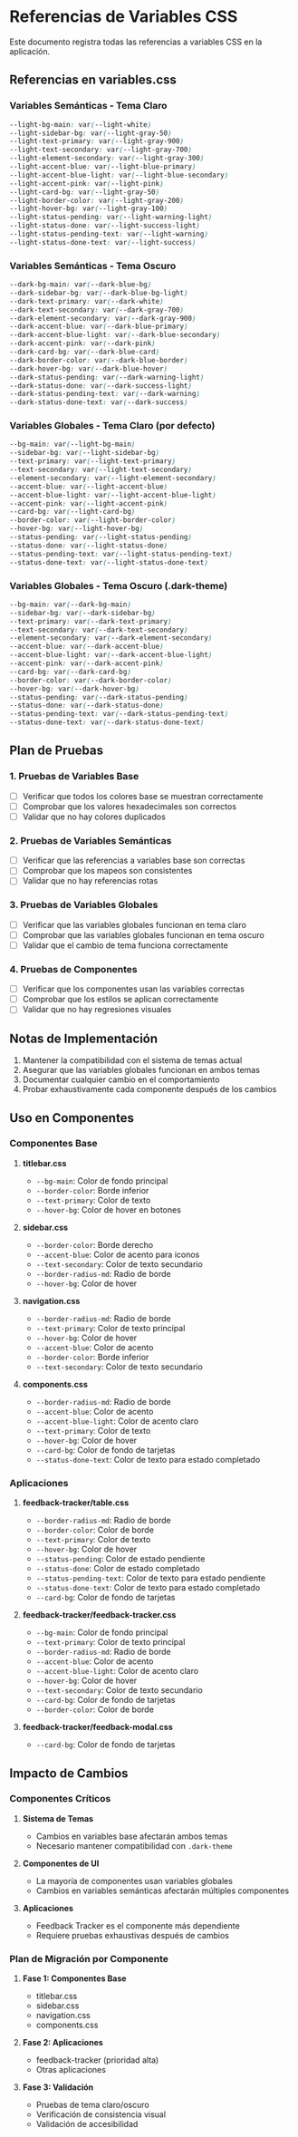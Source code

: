 # Referencias de Variables CSS

Este documento registra todas las referencias a variables CSS en la aplicación.

## Referencias en variables.css

### Variables Semánticas - Tema Claro

```css
--light-bg-main: var(--light-white)
--light-sidebar-bg: var(--light-gray-50)
--light-text-primary: var(--light-gray-900)
--light-text-secondary: var(--light-gray-700)
--light-element-secondary: var(--light-gray-300)
--light-accent-blue: var(--light-blue-primary)
--light-accent-blue-light: var(--light-blue-secondary)
--light-accent-pink: var(--light-pink)
--light-card-bg: var(--light-gray-50)
--light-border-color: var(--light-gray-200)
--light-hover-bg: var(--light-gray-100)
--light-status-pending: var(--light-warning-light)
--light-status-done: var(--light-success-light)
--light-status-pending-text: var(--light-warning)
--light-status-done-text: var(--light-success)
```

### Variables Semánticas - Tema Oscuro

```css
--dark-bg-main: var(--dark-blue-bg)
--dark-sidebar-bg: var(--dark-blue-bg-light)
--dark-text-primary: var(--dark-white)
--dark-text-secondary: var(--dark-gray-700)
--dark-element-secondary: var(--dark-gray-900)
--dark-accent-blue: var(--dark-blue-primary)
--dark-accent-blue-light: var(--dark-blue-secondary)
--dark-accent-pink: var(--dark-pink)
--dark-card-bg: var(--dark-blue-card)
--dark-border-color: var(--dark-blue-border)
--dark-hover-bg: var(--dark-blue-hover)
--dark-status-pending: var(--dark-warning-light)
--dark-status-done: var(--dark-success-light)
--dark-status-pending-text: var(--dark-warning)
--dark-status-done-text: var(--dark-success)
```

### Variables Globales - Tema Claro (por defecto)

```css
--bg-main: var(--light-bg-main)
--sidebar-bg: var(--light-sidebar-bg)
--text-primary: var(--light-text-primary)
--text-secondary: var(--light-text-secondary)
--element-secondary: var(--light-element-secondary)
--accent-blue: var(--light-accent-blue)
--accent-blue-light: var(--light-accent-blue-light)
--accent-pink: var(--light-accent-pink)
--card-bg: var(--light-card-bg)
--border-color: var(--light-border-color)
--hover-bg: var(--light-hover-bg)
--status-pending: var(--light-status-pending)
--status-done: var(--light-status-done)
--status-pending-text: var(--light-status-pending-text)
--status-done-text: var(--light-status-done-text)
```

### Variables Globales - Tema Oscuro (.dark-theme)

```css
--bg-main: var(--dark-bg-main)
--sidebar-bg: var(--dark-sidebar-bg)
--text-primary: var(--dark-text-primary)
--text-secondary: var(--dark-text-secondary)
--element-secondary: var(--dark-element-secondary)
--accent-blue: var(--dark-accent-blue)
--accent-blue-light: var(--dark-accent-blue-light)
--accent-pink: var(--dark-accent-pink)
--card-bg: var(--dark-card-bg)
--border-color: var(--dark-border-color)
--hover-bg: var(--dark-hover-bg)
--status-pending: var(--dark-status-pending)
--status-done: var(--dark-status-done)
--status-pending-text: var(--dark-status-pending-text)
--status-done-text: var(--dark-status-done-text)
```

## Plan de Pruebas

### 1. Pruebas de Variables Base

- [ ] Verificar que todos los colores base se muestran correctamente
- [ ] Comprobar que los valores hexadecimales son correctos
- [ ] Validar que no hay colores duplicados

### 2. Pruebas de Variables Semánticas

- [ ] Verificar que las referencias a variables base son correctas
- [ ] Comprobar que los mapeos son consistentes
- [ ] Validar que no hay referencias rotas

### 3. Pruebas de Variables Globales

- [ ] Verificar que las variables globales funcionan en tema claro
- [ ] Comprobar que las variables globales funcionan en tema oscuro
- [ ] Validar que el cambio de tema funciona correctamente

### 4. Pruebas de Componentes

- [ ] Verificar que los componentes usan las variables correctas
- [ ] Comprobar que los estilos se aplican correctamente
- [ ] Validar que no hay regresiones visuales

## Notas de Implementación

1. Mantener la compatibilidad con el sistema de temas actual
2. Asegurar que las variables globales funcionan en ambos temas
3. Documentar cualquier cambio en el comportamiento
4. Probar exhaustivamente cada componente después de los cambios

## Uso en Componentes

### Componentes Base

1. **titlebar.css**

   - `--bg-main`: Color de fondo principal
   - `--border-color`: Borde inferior
   - `--text-primary`: Color de texto
   - `--hover-bg`: Color de hover en botones

2. **sidebar.css**

   - `--border-color`: Borde derecho
   - `--accent-blue`: Color de acento para iconos
   - `--text-secondary`: Color de texto secundario
   - `--border-radius-md`: Radio de borde
   - `--hover-bg`: Color de hover

3. **navigation.css**

   - `--border-radius-md`: Radio de borde
   - `--text-primary`: Color de texto principal
   - `--hover-bg`: Color de hover
   - `--accent-blue`: Color de acento
   - `--border-color`: Borde inferior
   - `--text-secondary`: Color de texto secundario

4. **components.css**
   - `--border-radius-md`: Radio de borde
   - `--accent-blue`: Color de acento
   - `--accent-blue-light`: Color de acento claro
   - `--text-primary`: Color de texto
   - `--hover-bg`: Color de hover
   - `--card-bg`: Color de fondo de tarjetas
   - `--status-done-text`: Color de texto para estado completado

### Aplicaciones

1. **feedback-tracker/table.css**

   - `--border-radius-md`: Radio de borde
   - `--border-color`: Color de borde
   - `--text-primary`: Color de texto
   - `--hover-bg`: Color de hover
   - `--status-pending`: Color de estado pendiente
   - `--status-done`: Color de estado completado
   - `--status-pending-text`: Color de texto para estado pendiente
   - `--status-done-text`: Color de texto para estado completado
   - `--card-bg`: Color de fondo de tarjetas

2. **feedback-tracker/feedback-tracker.css**

   - `--bg-main`: Color de fondo principal
   - `--text-primary`: Color de texto principal
   - `--border-radius-md`: Radio de borde
   - `--accent-blue`: Color de acento
   - `--accent-blue-light`: Color de acento claro
   - `--hover-bg`: Color de hover
   - `--text-secondary`: Color de texto secundario
   - `--card-bg`: Color de fondo de tarjetas
   - `--border-color`: Color de borde

3. **feedback-tracker/feedback-modal.css**
   - `--card-bg`: Color de fondo de tarjetas

## Impacto de Cambios

### Componentes Críticos

1. **Sistema de Temas**

   - Cambios en variables base afectarán ambos temas
   - Necesario mantener compatibilidad con `.dark-theme`

2. **Componentes de UI**

   - La mayoría de componentes usan variables globales
   - Cambios en variables semánticas afectarán múltiples componentes

3. **Aplicaciones**
   - Feedback Tracker es el componente más dependiente
   - Requiere pruebas exhaustivas después de cambios

### Plan de Migración por Componente

1. **Fase 1: Componentes Base**

   - titlebar.css
   - sidebar.css
   - navigation.css
   - components.css

2. **Fase 2: Aplicaciones**

   - feedback-tracker (prioridad alta)
   - Otras aplicaciones

3. **Fase 3: Validación**
   - Pruebas de tema claro/oscuro
   - Verificación de consistencia visual
   - Validación de accesibilidad
